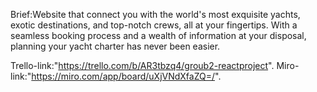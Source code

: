 Brief:Website that  connect you with the world's most exquisite yachts, exotic destinations, and top-notch crews, all at your fingertips. With a seamless booking process and a wealth of information at your disposal, planning your yacht charter has never been easier.







Trello-link:"https://trello.com/b/AR3tbzq4/groub2-reactproject".
Miro-link:"https://miro.com/app/board/uXjVNdXfaZQ=/".

